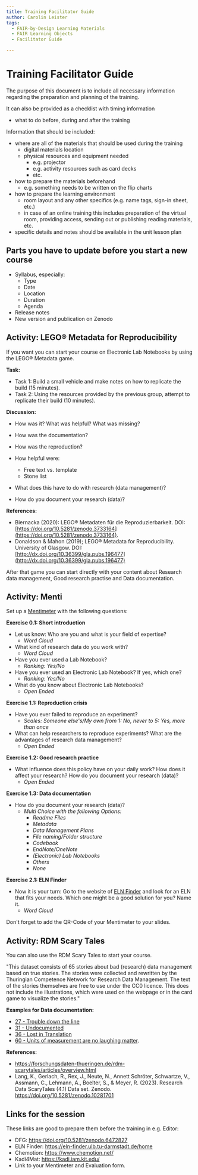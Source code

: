 ```yaml
---
title: Training Facilitator Guide
author: Carolin Leister
tags:
  - FAIR-by-Design Learning Materials
  - FAIR Learning Objects
  - Facilitator Guide

---
```


# Training Facilitator Guide

The purpose of this document is to include all necessary information regarding the preparation and planning of the training.

It can also be provided as a checklist with timing information
- what to do before, during and after the training

Information that should be included:
- where are all of the materials that should be used during the training
    - digital materials location
    - physical resources and equipment needed
        - e.g. projector
        - e.g. activity resources such as card decks
        - etc.
- how to prepare the materials beforehand
    - e.g. something needs to be written on the flip charts
- how to prepare the learning environment
    - room layout and any other specifics (e.g. name tags, sign-in sheet, etc.)
    - in case of an online training this includes preparation of the virtual room, providing access, sending out or publishing reading materials, etc.
- specific details and notes should be available in the unit lesson plan

## Parts you have to update before you start a new course

- Syllabus, especially:
	- Type
	- Date
	- Location
	- Duration
	- Agenda
- Release notes
- New version and publication on Zenodo

## Activity: LEGO® Metadata for Reproducibility

If you want you can start your course on Electronic Lab Notebooks by using the LEGO® Metadata game.

**Task:**
- Task 1: Build a small vehicle and make notes on how to replicate the build (15 minutes).
- Task 2: Using the resources provided by the previous group, attempt to replicate their build (10 minutes).

**Discussion:**

- How was it? What was helpful? What was missing?
- How was the documentation?
- How was the reproduction?

- How helpful were:
	- Free text vs. template
	- Stone list
	
- What does this have to do with research (data management)?

- How do you document your research (data)?

**References:**

- Biernacka (2020): LEGO® Metadaten für die Reproduzierbarkeit. DOI: [https://doi.org/10.5281/zenodo.3733164](https://doi.org/10.5281/zenodo.3733164).
- Donaldson & Mahon (2019); LEGO® Metadata for Reproducibility. University of Glasgow. DOI: [http://dx.doi.org/10.36399/gla.pubs.196477](http://dx.doi.org/10.36399/gla.pubs.196477)

After that game you can start directly with your content about Research data management, Good research practise and Data documentation.

## Activity: Menti

Set up a [Mentimeter](https://www.mentimeter.com/) with the following questions:

**Exercise 0.1: Short introduction**

- Let us know: Who are you and what is your field of expertise?
	- *Word Cloud*
- What kind of research data do you work with?
	- *Word Cloud*
- Have you ever used a Lab Notebook?
	- *Ranking: Yes/No*
- Have you ever used an Electronic Lab Notebook? If yes, which one?
	- *Ranking: Yes/No*
- What do you know about Electronic Lab Notebooks?
	- *Open Ended*

**Exercise 1.1: Reproduction crisis**

- Have you ever failed to reproduce an experiment?
	- *Scales: Someone else's/My own from 1: No, never to 5: Yes, more than once*
- What can help researchers to reproduce experiments? What are the advantages of research data management?
	- *Open Ended*

**Exercise 1.2: Good research practice**

- What influence does this policy have on your daily work? How does it affect your research? How do you document your research (data)?
	- *Open Ended*

**Exercise 1.3: Data documentation**

- How do you document your research (data)?
	- *Multi Choice with the following Options:*
		- *Readme Files*
		- *Metadata*
		- *Data Management Plans*
		- *File naming/Folder structure*
		- *Codebook*
		- *EndNote/OneNote*
		- *(Electronic) Lab Notebooks*
		- *Others*
		- *None*

**Exercise 2.1: ELN Finder**

- Now it is your turn: Go to the website of [ELN Finder](https://eln-finder.ulb.tu-darmstadt.de/) and look for an ELN that fits your needs. Which one might be a good solution for you? Name it.
	- *Word Cloud*

Don't forget to add the QR-Code of your Mentimeter to your slides.

## Activity: RDM Scary Tales

You can also use the RDM Scary Tales to start your course.

"This dataset consists of 65 stories about bad (research) data management based on true stories. The stories were collected and rewritten by the Thuringian Competence Network for Research Data Management. The text of the stories themselves are free to use under the CC0 licence. This does not include the illustrations, which were used on the webpage or in the card game to visualize the stories."

**Examples for Data documentation:**

- [27 - Trouble down the line](https://forschungsdaten-thueringen.de/stories/articles/trouble-down-the-line-eng.html)
- [31 - Undocumented](https://forschungsdaten-thueringen.de/stories/articles/undocumented-eng.html)
- [36 - Lost in Translation](https://forschungsdaten-thueringen.de/stories/articles/lost-in-translation.html)
- [60 - Units of measurement are no laughing matter](https://forschungsdaten-thueringen.de/stories/articles/20221028-Units-of-measurement-are-no-laughing-matter.html).

**References:**

- https://forschungsdaten-thueringen.de/rdm-scarytales/articles/overview.html
- Lang, K., Gerlach, R., Rex, J., Neute, N., Annett Schröter, Schwartze, V., Assmann, C., Lehmann, A., Boelter, S., & Meyer, R. (2023). Research Data ScaryTales (4.1) Data set. Zenodo. https://doi.org/10.5281/zenodo.10281701

## Links for the session

These links are good to prepare them before the training in e.g. Editor:

- DFG: https://doi.org/10.5281/zenodo.6472827
- ELN Finder: https://eln-finder.ulb.tu-darmstadt.de/home
- Chemotion: https://www.chemotion.net/
- Kadi4Mat: https://kadi.iam.kit.edu/
- Link to your Mentimeter and Evaluation form.
